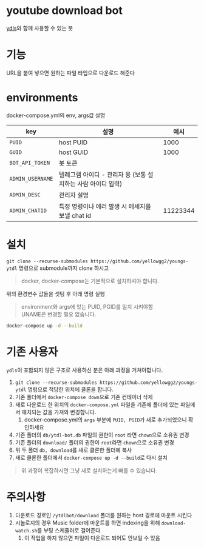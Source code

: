 # youtube download bot

[ydls](https://hub.docker.com/r/mwader/ydls/dockerfile)와 함께 사용할 수 있는 봇

# 기능

URL을 붙여 넣으면 원하는 파일 타입으로 다운로드 해준다

# environments

docker-compose.yml의 env, args값 설명

| key              | 설명                                                         | 예시     |
| ---------------- | ------------------------------------------------------------ | -------- |
| `PUID`           | host PUID                                                    | 1000     |
| `GUID`           | host GUID                                                    | 1000     |
| `BOT_API_TOKEN`  | 봇 토큰                                                      |          |
| `ADMIN_USERNAME` | 텔레그램 아이디 - 관리자 용 (보통 설치하는 사람 아이디 입력) |          |
| `ADMIN_DESC`     | 관리자 설명                                                  |          |
| `ADMIN_CHATID`   | 특정 명령이나 에러 발생 시 메세지를 보낼 chat id             | 11223344 |

# 설치

`git clone --recurse-submodules https://github.com/yellowgg2/youngs-ytdl` 명령으로 submodule까지 clone 하시고 

> docker, docker-compose는 기본적으로 설치하셔야 합니다.

위의 환경변수 값들을 셋팅 후 아래 명령 실행

> environment와 args에 있는 PUID, PGID를 일치 시켜야함  
> UNAME은 변경할 필요 없습니다.

```sh
docker-compose up -d --build
```

# 기존 사용자

`ydls`이 포함되지 않은 구조로 사용하신 분은 아래 과정을 거쳐야합니다.

1. `git clone --recurse-submodules https://github.com/yellowgg2/youngs-ytdl` 명령으로 적당한 위치에 클론을 합니다.
1. 기존 폴더에서 `docker-compose down`으로 기존 컨테이너 삭제
1. 새로 다운로드 한 위치의 `docker-compose.yml` 파일을 기존에 폴더에 있는 파일에서 매치되는 값을 가져와 변경합니다.
   1. docker-compose.yml의 `args` 부분에 `PUID, PGID`가 새로 추가되었으니 확인하세요
1. 기존 폴더의 `db/ytdl-bot.db` 파일의 권한이 `root` 라면 `chown`으로 소유권 변경
1. 기존 폴더의 `download/` 폴더의 권한이 `root`라면 `chown`으로 소유권 변경
1. 위 두 폴더 `db, download`를 새로 클론한 폴더에 복사
1. 새로 클론한 폴더에서 `docker-compose up -d --build`로 다시 설치

> 위 과정이 복잡하시면 그냥 새로 설치하는게 빠를 수 있습니다.

# 주의사항

1. 다운로드 경로인 `/ytdlbot/download` 폴더를 원하는 host 경로에 마운트 시킨다
1. 시놀로지의 경우 Music folder에 마운트를 하면 indexing을 위해 `download-watch.sh`를 부팅 스케줄러로 걸어준다
   1. 이 작업을 하지 않으면 파일이 다운로드 되어도 안보일 수 있음
